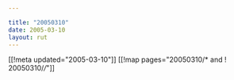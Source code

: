 ```yaml
---

title: "20050310"
date: 2005-03-10
layout: rut
---
```


[[!meta updated="2005-03-10"]]
[[!map pages="20050310/* and ! 20050310/*/*"]]

